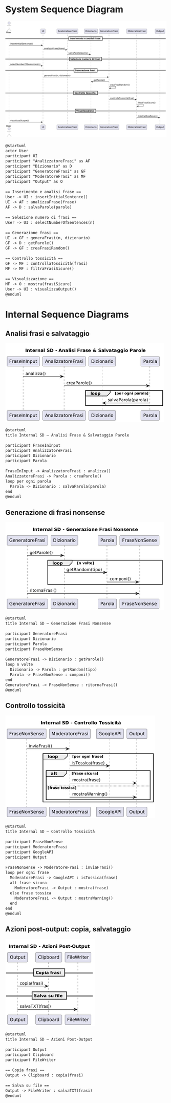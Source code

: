 # System Sequence Diagram

![SystemSequenceDiagram.png](img/diagrams/SystemSequenceDiagram.png)

```plantuml
@startuml
actor User
participant UI
participant "AnalizzatoreFrasi" as AF
participant "Dizionario" as D
participant "GeneratoreFrasi" as GF
participant "ModeratoreFrasi" as MF
participant "Output" as O

== Inserimento e analisi frase ==
User -> UI : insertInitialSentence()
UI -> AF : analizzaFrase(frase)
AF -> D : salvaParole(parole)

== Selezione numero di frasi ==
User -> UI : selectNumberOfSentences(n)

== Generazione frasi ==
UI -> GF : generaFrasi(n, dizionario)
GF -> D : getParole()
GF -> GF : creaFrasiRandom()

== Controllo tossicità ==
GF -> MF : controllaTossicità(frasi)
MF -> MF : filtraFrasiSicure()

== Visualizzazione ==
MF -> O : mostra(frasiSicure)
User -> UI : visualizzaOutput()
@enduml
```


# Internal Sequence Diagrams


## Analisi frasi e salvataggio

![InternalSequenceDiagram1.png](img/diagrams/InternalSequenceDiagram1.png)

```plantuml
@startuml
title Internal SD – Analisi Frase & Salvataggio Parole

participant FraseInInput
participant AnalizzatoreFrasi
participant Dizionario
participant Parola

FraseInInput -> AnalizzatoreFrasi : analizza()
AnalizzatoreFrasi -> Parola : creaParole()
loop per ogni parola
  Parola -> Dizionario : salvaParola(parola)
end
@enduml
```


## Generazione di frasi nonsense

![InternalSequenceDiagram2.png](img/diagrams/InternalSequenceDiagram2.png)

```plantuml
@startuml
title Internal SD – Generazione Frasi Nonsense

participant GeneratoreFrasi
participant Dizionario
participant Parola
participant FraseNonSense

GeneratoreFrasi -> Dizionario : getParole()
loop n volte
  Dizionario -> Parola : getRandom(tipo)
  Parola -> FraseNonSense : componi()
end
GeneratoreFrasi -> FraseNonSense : ritornaFrasi()
@enduml
```


## Controllo tossicità

![InternalSequenceDiagram3.png](img/diagrams/InternalSequenceDiagram3.png)

```plantuml
@startuml
title Internal SD – Controllo Tossicità

participant FraseNonSense
participant ModeratoreFrasi
participant GoogleAPI
participant Output

FraseNonSense -> ModeratoreFrasi : inviaFrasi()
loop per ogni frase
  ModeratoreFrasi -> GoogleAPI : isTossica(frase)
  alt frase sicura
    ModeratoreFrasi -> Output : mostra(frase)
  else frase tossica
    ModeratoreFrasi -> Output : mostraWarning()
  end
end
@enduml
```

## Azioni post-output: copia, salvataggio
![InternalSequenceDiagram4.png](img/diagrams/InternalSequenceDiagram4.png)

```plantuml
@startuml
title Internal SD – Azioni Post-Output

participant Output
participant Clipboard
participant FileWriter

== Copia frasi ==
Output -> Clipboard : copia(frasi)

== Salva su file ==
Output -> FileWriter : salvaTXT(frasi)
@enduml
```
